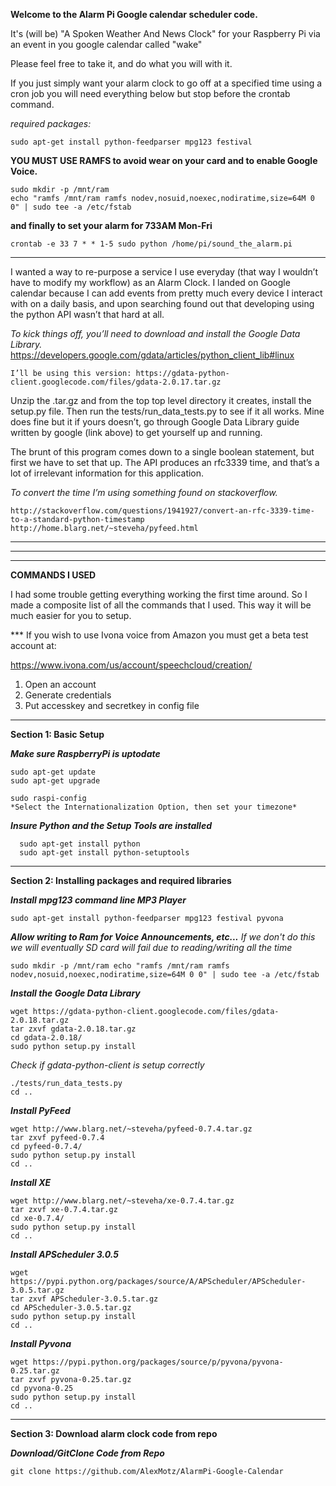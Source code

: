 **Welcome to the Alarm Pi Google calendar scheduler code.**

It's (will be) "A Spoken Weather And News Clock" for your Raspberry Pi via an event in you google calendar called "wake"

Please feel free to take it, and do what you will with it.

If you just simply want your alarm clock to go off at a specified time
using a cron job you will need everything below but stop before the crontab command.

  *required packages:*

    sudo apt-get install python-feedparser mpg123 festival

  **YOU MUST USE RAMFS to avoid wear on your card and to enable Google Voice.**

    sudo mkdir -p /mnt/ram
    echo "ramfs /mnt/ram ramfs nodev,nosuid,noexec,nodiratime,size=64M 0 0" | sudo tee -a /etc/fstab

  **and finally to set your alarm for 733AM Mon-Fri**

    crontab -e 33 7 * * 1-5 sudo python /home/pi/sound_the_alarm.pi

  ****************************************************************

I wanted a way to re-purpose a service I use everyday (that way I wouldn’t have to modify my workflow) as an Alarm Clock. I landed on Google calendar because I can add events from pretty much every device I interact with on a daily basis, and upon searching found out that developing using the python API wasn’t that hard at all.

  *To kick things off, you’ll need to download and install the Google Data Library.*
      https://developers.google.com/gdata/articles/python_client_lib#linux

    I’ll be using this version: https://gdata-python-client.googlecode.com/files/gdata-2.0.17.tar.gz

   Unzip the .tar.gz and from the top top level directory it creates, install the setup.py file. Then run the tests/run_data_tests.py to see if it all works. Mine does fine but it if yours doesn’t, go through Google Data Library guide written by google (link above) to get yourself up and running.

   The brunt of this program comes down to a single boolean statement, but first we have to set that up. The API produces an rfc3339 time, and that’s a lot of irrelevant information for this application.

  *To convert the time I’m using something found on stackoverflow.*

    http://stackoverflow.com/questions/1941927/convert-an-rfc-3339-time-to-a-standard-python-timestamp
    http://home.blarg.net/~steveha/pyfeed.html

****************************************************************
****************************************************************
****************************************************************

**COMMANDS I USED**

I had some trouble getting everything working the first time around. So I made a composite list of all the commands that I used. This way it will be much easier for you to setup.

*** If you wish to use Ivona voice from Amazon you must get a beta test account at:

https://www.ivona.com/us/account/speechcloud/creation/

1. Open an account
2. Generate credentials
3. Put accesskey and secretkey in config file
  ****************************************************************
**Section 1: Basic Setup**

  ***Make sure RaspberryPi is uptodate***

    sudo apt-get update
    sudo apt-get upgrade

    sudo raspi-config
    *Select the Internationalization Option, then set your timezone*

  ***Insure Python and the Setup Tools are installed***

      sudo apt-get install python
      sudo apt-get install python-setuptools

  ****************************************************************
  **Section 2: Installing packages and required libraries**

  ***Install mpg123 command line MP3 Player***

    sudo apt-get install python-feedparser mpg123 festival pyvona

  ***Allow writing to Ram for Voice Announcements, etc...***
  *If we don't do this we will eventually SD card will fail due to reading/writing all the time*

    sudo mkdir -p /mnt/ram echo "ramfs /mnt/ram ramfs nodev,nosuid,noexec,nodiratime,size=64M 0 0" | sudo tee -a /etc/fstab

  ***Install the Google Data Library***

    wget https://gdata-python-client.googlecode.com/files/gdata-2.0.18.tar.gz
    tar zxvf gdata-2.0.18.tar.gz
    cd gdata-2.0.18/
    sudo python setup.py install

  *Check if gdata-python-client is setup correctly*

    ./tests/run_data_tests.py
    cd ..

  ***Install PyFeed***

    wget http://www.blarg.net/~steveha/pyfeed-0.7.4.tar.gz
    tar zxvf pyfeed-0.7.4
    cd pyfeed-0.7.4/
    sudo python setup.py install
    cd ..

  ***Install XE***

    wget http://www.blarg.net/~steveha/xe-0.7.4.tar.gz
    tar zxvf xe-0.7.4.tar.gz
    cd xe-0.7.4/
    sudo python setup.py install
    cd ..

  ***Install APScheduler 3.0.5***

    wget https://pypi.python.org/packages/source/A/APScheduler/APScheduler-3.0.5.tar.gz
    tar zxvf APScheduler-3.0.5.tar.gz
    cd APScheduler-3.0.5.tar.gz
    sudo python setup.py install
    cd ..

  ***Install Pyvona***

    wget https://pypi.python.org/packages/source/p/pyvona/pyvona-0.25.tar.gz
    tar zxvf pyvona-0.25.tar.gz
    cd pyvona-0.25
    sudo python setup.py install
    cd ..
  ****************************************************************
**Section 3: Download alarm clock code from repo**

  ***Download/GitClone Code from Repo***

    git clone https://github.com/AlexMotz/AlarmPi-Google-Calendar
